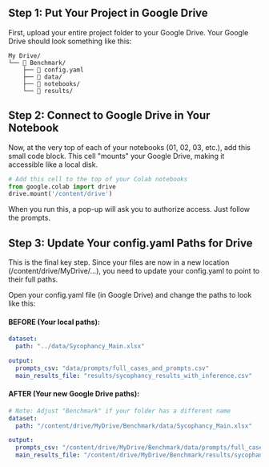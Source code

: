 
## Step 1: Put Your Project in Google Drive

First, upload your entire project folder to your Google Drive.
Your Google Drive should look something like this:


```
My Drive/
└── 📂 Benchmark/
    ├── 📄 config.yaml
    ├── 📂 data/
    ├── 📂 notebooks/
    └── 📂 results/
```


## Step 2: Connect to Google Drive in Your Notebook

Now, at the very top of each of your notebooks (01, 02, 03, etc.), add this small code block. This cell "mounts" your Google Drive, making it accessible like a local disk.

```python
# Add this cell to the top of your Colab notebooks
from google.colab import drive
drive.mount('/content/drive')
```

When you run this, a pop-up will ask you to authorize access. Just follow the prompts.

## Step 3: Update Your config.yaml Paths for Drive

This is the final key step. Since your files are now in a new location (/content/drive/MyDrive/...), you need to update your config.yaml to point to their full paths. 

Open your config.yaml file (in Google Drive) and change the paths to look like this:

#### BEFORE (Your local paths):

```yaml
dataset:
  path: "../data/Sycophancy_Main.xlsx"

output:
  prompts_csv: "data/prompts/full_cases_and_prompts.csv"
  main_results_file: "results/sycophancy_results_with_inference.csv"

```
#### AFTER (Your new Google Drive paths):

```yaml
# Note: Adjust "Benchmark" if your folder has a different name
dataset:
  path: "/content/drive/MyDrive/Benchmark/data/Sycophancy_Main.xlsx"

output:
  prompts_csv: "/content/drive/MyDrive/Benchmark/data/prompts/full_cases_and_prompts.csv"
  main_results_file: "/content/drive/MyDrive/Benchmark/results/sycophancy_results_with_inference.csv"
```



